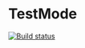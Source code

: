 # TestMode
[![Build status](https://ci.appveyor.com/api/projects/status/fbotd7ssr4ad6trf?svg=true)](https://ci.appveyor.com/project/HolzQA/testmode)
